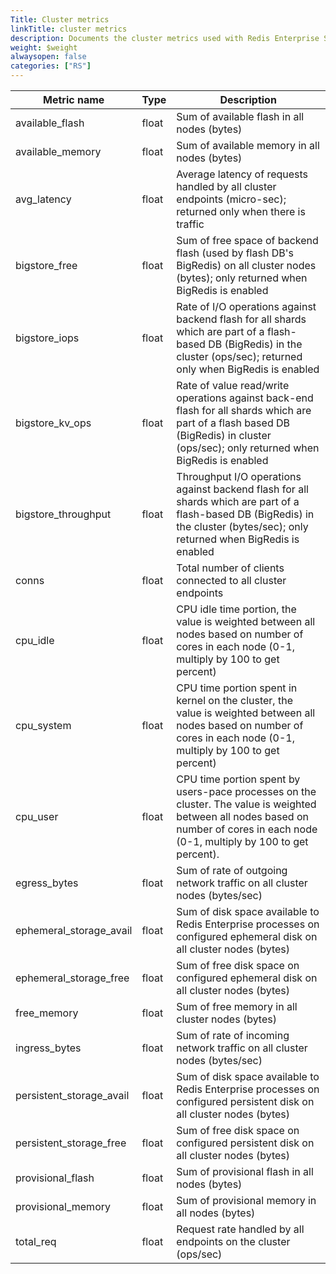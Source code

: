 ```yaml
---
Title: Cluster metrics
linkTitle: cluster metrics
description: Documents the cluster metrics used with Redis Enterprise Software REST API calls.
weight: $weight
alwaysopen: false
categories: ["RS"]
---
```


| Metric name | Type | Description |
|-------------|------|-------------|
| available_flash | float | Sum of available flash in all nodes (bytes) |
| available_memory | float | Sum of available memory in all nodes (bytes) |
| avg_latency | float | Average latency of requests handled by all cluster endpoints (micro-sec); returned only when there is traffic |
| bigstore_free | float | Sum of free space of backend flash (used by flash DB's BigRedis) on all cluster nodes (bytes); only returned when BigRedis is enabled |
| bigstore_iops | float | Rate of I/O operations against backend flash for all shards which are part of a flash-based DB (BigRedis) in the cluster (ops/sec); returned only when BigRedis is enabled |
| bigstore_kv_ops | float | Rate of value read/write operations against back-end flash for all shards which are part of a flash based DB (BigRedis) in cluster (ops/sec); only returned when BigRedis is enabled |
| bigstore_throughput | float | Throughput I/O operations against backend flash for all shards which are part of a flash-based DB (BigRedis) in the cluster (bytes/sec); only returned when BigRedis is enabled |
| conns | float | Total number of clients connected to all cluster endpoints |
| cpu_idle | float | CPU idle time portion, the value is weighted between all nodes based on number of cores in each node (0-1, multiply by 100 to get percent) |
| cpu_system | float | CPU time portion spent in kernel on the cluster, the value is weighted between all nodes based on number of cores in each node (0-1, multiply by 100 to get percent) |
| cpu_user | float | CPU time portion spent by users-pace processes on the cluster. The value is weighted between all nodes based on number of cores in each node (0-1, multiply by 100 to get percent). |
| egress_bytes | float | Sum of rate of outgoing network traffic on all cluster nodes (bytes/sec) |
| ephemeral_storage_avail | float | Sum of disk space available to Redis Enterprise processes on configured ephemeral disk on all cluster nodes (bytes) |
| ephemeral_storage_free | float | Sum of free disk space on configured ephemeral disk on all cluster nodes (bytes) |
| free_memory | float | Sum of free memory in all cluster nodes (bytes) |
| ingress_bytes | float | Sum of rate of incoming network traffic on all cluster nodes (bytes/sec) |
| persistent_storage_avail | float | Sum of disk space available to Redis Enterprise processes on configured persistent disk on all cluster nodes (bytes) |
| persistent_storage_free | float | Sum of free disk space on configured persistent disk on all cluster nodes (bytes) |
| provisional_flash | float | Sum of provisional flash in all nodes (bytes) |
| provisional_memory | float | Sum of provisional memory in all nodes (bytes) |
| total_req | float | Request rate handled by all endpoints on the cluster (ops/sec) |
